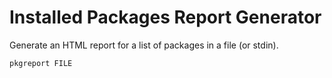 # Installed Packages Report Generator

Generate an HTML report for a list of packages in a file (or stdin).

```bash
pkgreport FILE
```

